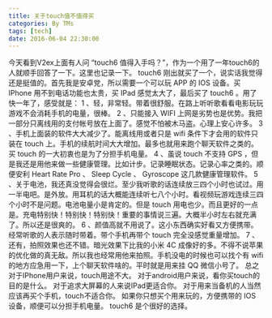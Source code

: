 ```yaml
---
title: 关于touch值不值得买
categories: By TMs
tags: [tech]
date: 2016-06-04 22:30:00
---
```


今天看到V2ex上面有人问 “touch6 值得入手吗？”，作为一个用了一年touch6的人就顺手回答了一下。这里也记录一下。
touch6 刚出就买了一个，说实话我觉得还是挺值的。首先我是安卓党，所以需要一个可以玩 APP 的 IOS 设备。买 IPhone 用不到电话功能也太贵，买 IPad 感觉太大了，最后买了 touch6 。用了快一年了，感受就是：
1 、轻，非常轻。带着很舒服。在路上听听歌看看电影玩玩游戏不会消耗手机的电量，很棒。 
2 、只能接入 WIFI 上网是劣势也是优势。我把一部分只离线用的支付帐号放在上面了。感觉不怕被木马盗。心理上安心许多。 
3 、手机上面装的软件大大减少了。能离线用或者只是 wifi 条件下才会用的软件只装在 touch 上。手机的续航时间大大增加。最多也就用来跑个聊天软件之类的。买 touch 的一大初衷也是为了分担手机电量。 
4 、虽说 touch 不支持 GPS ，但是我还是用他来做一些健康管理。比如计步。记录睡眠状态。记录心率之类的。顺便安利 Heart Rate Pro 、 Sleep Cycle 、 Gyroscope 这几款健康管理软件。 
5 、关于电池，我还真没觉得会很烂。至少我听歌的话连续放三四个小时也试过。用一半电吧。是外放。用耳机的话大概能连续听七八个小时。看视频玩游戏连续三四个小时不是问题。电池电量小是肯定的。但是 touch 用电也少。而且更好的一点是。充电特别快！特别快！特别快！重要的事情说三遍。大概半小时左右就充满了。所以还是很爽的。 
6 、颜值高就不用说了。这小东西确实好看又方便携带。经常听歌的人表示随时带着。带个手机再带个 touch 完全没感觉重量增加。 
7 、还有，拍照效果也还不错。暗光效果下比我的小米 4C 成像好的多。不得不说苹果的优化做的真无敌。所以我也经常用他来拍照。手机没电的时候也可以找个有 wifi 的地方应急用一下，上个聊天软件啥的。平时就是用来挂 QQ 微信小号了。
总之
对于IPhone用户来说，touch用途不大。
对于android用户来说，看你买touch的目的是什么。
对于追求大屏幕的人来说IPad更适合你。
对于用来当备机的人当然应该再买个手机，touch不适合你。
如果你只想买个用来玩的，方便携带的 IOS 设备，顺便可以分担手机电量。 touch6 是个很好的选择。
